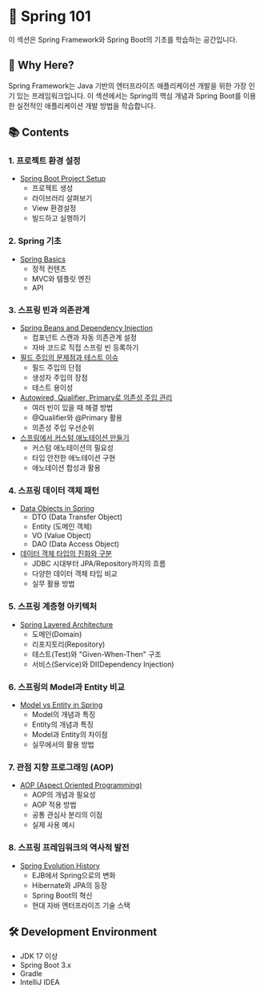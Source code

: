 # 🌱 Spring 101

이 섹션은 Spring Framework와 Spring Boot의 기초를 학습하는 공간입니다.

## 🎯 Why Here?
Spring Framework는 Java 기반의 엔터프라이즈 애플리케이션 개발을 위한 가장 인기 있는 프레임워크입니다. 
이 섹션에서는 Spring의 핵심 개념과 Spring Boot를 이용한 실전적인 애플리케이션 개발 방법을 학습합니다.

## 📚 Contents

### 1. 프로젝트 환경 설정
- [Spring Boot Project Setup](./spring_boot_project_setup.md)
  - 프로젝트 생성
  - 라이브러리 살펴보기
  - View 환경설정
  - 빌드하고 실행하기

### 2. Spring 기초
- [Spring Basics](./spring_basics.md)
  - 정적 컨텐츠
  - MVC와 템플릿 엔진
  - API

### 3. 스프링 빈과 의존관계
- [Spring Beans and Dependency Injection](./spring_beans_and_dependency_injection.md)
  - 컴포넌트 스캔과 자동 의존관계 설정
  - 자바 코드로 직접 스프링 빈 등록하기
- [필드 주입의 문제점과 테스트 이슈](./FieldInjection.md)
  - 필드 주입의 단점
  - 생성자 주입의 장점
  - 테스트 용이성
- [Autowired, Qualifier, Primary로 의존성 주입 관리](./AutowiredQualifierPrimary.md)
  - 여러 빈이 있을 때 해결 방법
  - @Qualifier와 @Primary 활용
  - 의존성 주입 우선순위
- [스프링에서 커스텀 애노테이션 만들기](./CustomAnnotation.md)
  - 커스텀 애노테이션의 필요성
  - 타입 안전한 애노테이션 구현
  - 애노테이션 합성과 활용

### 4. 스프링 데이터 객체 패턴
- [Data Objects in Spring](./data_objects_in_spring.md)
  - DTO (Data Transfer Object)
  - Entity (도메인 객체)
  - VO (Value Object)
  - DAO (Data Access Object)
- [데이터 객체 타입의 진화와 구분](./DataObjectTypes.md)
  - JDBC 시대부터 JPA/Repository까지의 흐름
  - 다양한 데이터 객체 타입 비교
  - 실무 활용 방법

### 5. 스프링 계층형 아키텍처
- [Spring Layered Architecture](./spring_layered_architecture.md)
  - 도메인(Domain)
  - 리포지토리(Repository)
  - 테스트(Test)와 "Given-When-Then" 구조
  - 서비스(Service)와 DI(Dependency Injection)

### 6. 스프링의 Model과 Entity 비교
- [Model vs Entity in Spring](./spring_model_vs_entity.md)
  - Model의 개념과 특징
  - Entity의 개념과 특징
  - Model과 Entity의 차이점
  - 실무에서의 활용 방법

### 7. 관점 지향 프로그래밍 (AOP)
- [AOP (Aspect Oriented Programming)](./spring_aop.md)
  - AOP의 개념과 필요성
  - AOP 적용 방법
  - 공통 관심사 분리의 이점
  - 실제 사용 예시

### 8. 스프링 프레임워크의 역사적 발전
- [Spring Evolution History](./spring_evolution_history.md)
  - EJB에서 Spring으로의 변화
  - Hibernate와 JPA의 등장
  - Spring Boot의 혁신
  - 현대 자바 엔터프라이즈 기술 스택

## 🛠️ Development Environment
- JDK 17 이상
- Spring Boot 3.x
- Gradle
- IntelliJ IDEA